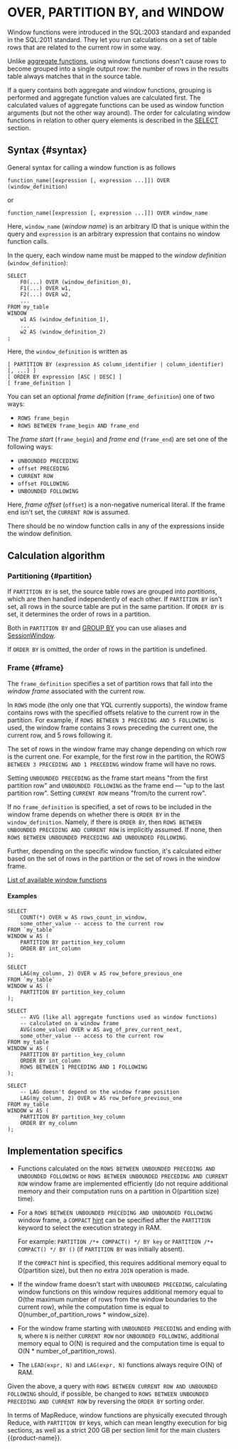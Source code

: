# OVER, PARTITION BY, and WINDOW

Window functions were introduced in the SQL:2003 standard and expanded in the SQL:2011 standard. They let you run calculations on a set of table rows that are related to the current row in some way.

Unlike [aggregate functions](../builtins/aggregation.md), using window functions doesn't cause rows to become grouped into a single output row: the number of rows in the results table always matches that in the source table.

If a query contains both aggregate and window functions, grouping is performed and aggregate function values are calculated first. The calculated values of aggregate functions can be used as window function arguments (but not the other way around). The order for calculating window functions in relation to other query elements is described in the [SELECT](select/index.md) section.

## Syntax {#syntax}

General syntax for calling a window function is as follows

```yql
function_name([expression [, expression ...]]) OVER (window_definition)
```

or

```yql
function_name([expression [, expression ...]]) OVER window_name
```

Here, `window_name` (*window name*) is an arbitrary ID that is unique within the query and `expression` is an arbitrary expression that contains no window function calls.

In the query, each window name must be mapped to the *window definition* (`window_definition`):

```yql
SELECT
    F0(...) OVER (window_definition_0),
    F1(...) OVER w1,
    F2(...) OVER w2,
    ...
FROM my_table
WINDOW
    w1 AS (window_definition_1),
    ...
    w2 AS (window_definition_2)
;
```

Here, the `window_definition` is written as

```antlr
[ PARTITION BY (expression AS column_identifier | column_identifier) [, ...] ]
[ ORDER BY expression [ASC | DESC] ]
[ frame_definition ]
```

You can set an optional *frame definition* (`frame_definition`) one of two ways:

* ```ROWS frame_begin```
* ```ROWS BETWEEN frame_begin AND frame_end```

The *frame start* (`frame_begin`) and *frame end* (`frame_end`) are set one of the following ways:

* ```UNBOUNDED PRECEDING```
* ```offset PRECEDING```
* ```CURRENT ROW```
* ```offset FOLLOWING```
* ```UNBOUNDED FOLLOWING```

Here, *frame offset* (`offset`) is a non-negative numerical literal. If the frame end isn't set, the `CURRENT ROW` is assumed.

There should be no window function calls in any of the expressions inside the window definition.

## Calculation algorithm

### Partitioning {#partition}

If `PARTITION BY` is set, the source table rows are grouped into *partitions*, which are then handled independently of each other. If `PARTITION BY` isn't set, all rows in the source table are put in the same partition. If `ORDER BY` is set, it determines the order of rows in a partition.

Both in `PARTITION BY` and [GROUP BY](group_by.md) you can use aliases and [SessionWindow](group_by.md#session-window).

If `ORDER BY` is omitted, the order of rows in the partition is undefined.

### Frame {#frame}

The `frame_definition` specifies a set of partition rows that fall into the *window frame* associated with the current row.

In `ROWS` mode (the only one that YQL currently supports), the window frame contains rows with the specified offsets relative to the current row in the partition. For example, if `ROWS BETWEEN 3 PRECEDING AND 5 FOLLOWING` is used, the window frame contains 3 rows preceding the current one, the current row, and 5 rows following it.

The set of rows in the window frame may change depending on which row is the current one. For example, for the first row in the partition, the ROWS `BETWEEN 3 PRECEDING AND 1 PRECEDING` window frame will have no rows.

Setting `UNBOUNDED PRECEDING` as the frame start means "from the first partition row" and `UNBOUNDED FOLLOWING` as the frame end — "up to the last partition row". Setting `CURRENT ROW` means "from/to the current row".

If no `frame_definition` is specified, a set of rows to be included in the window frame depends on whether there is `ORDER BY` in the `window_definition`.
Namely, if there is `ORDER BY`, then `ROWS BETWEEN UNBOUNDED PRECEDING AND CURRENT ROW` is implicitly assumed. If none, then `ROWS BETWEEN UNBOUNDED PRECEDING AND UNBOUNDED FOLLOWING`.

Further, depending on the specific window function, it's calculated either based on the set of rows in the partition or the set of rows in the window frame.

[List of available window functions](../builtins/window.md)

#### Examples

```yql
SELECT
    COUNT(*) OVER w AS rows_count_in_window,
    some_other_value -- access to the current row
FROM `my_table`
WINDOW w AS (
    PARTITION BY partition_key_column
    ORDER BY int_column
);
```

```yql
SELECT
    LAG(my_column, 2) OVER w AS row_before_previous_one
FROM `my_table`
WINDOW w AS (
    PARTITION BY partition_key_column
);
```

```yql
SELECT
    -- AVG (like all aggregate functions used as window functions)
    -- calculated on a window frame
    AVG(some_value) OVER w AS avg_of_prev_current_next,
    some_other_value -- access to the current row
FROM my_table
WINDOW w AS (
    PARTITION BY partition_key_column
    ORDER BY int_column
    ROWS BETWEEN 1 PRECEDING AND 1 FOLLOWING
);
```

```yql
SELECT
    -- LAG doesn't depend on the window frame position
    LAG(my_column, 2) OVER w AS row_before_previous_one
FROM my_table
WINDOW w AS (
    PARTITION BY partition_key_column
    ORDER BY my_column
);
```

## Implementation specifics

* Functions calculated on the `ROWS BETWEEN UNBOUNDED PRECEDING AND UNBOUNDED FOLLOWING` or `ROWS BETWEEN UNBOUNDED PRECEDING AND CURRENT ROW` window frame are implemented efficiently (do not require additional memory and their computation runs on a partition in O(partition size) time).

* For a `ROWS BETWEEN UNBOUNDED PRECEDING AND UNBOUNDED FOLLOWING` window frame, a `COMPACT` [hint](lexer.md#sql-hints) can be specified after the `PARTITION` keyword to select the execution strategy in RAM.

  For example: `PARTITION /*+ COMPACT() */ BY key` or `PARTITION /*+ COMPACT() */ BY ()` (if `PARTITION BY` was initially absent).

  If the `COMPACT` hint is specified, this requires additional memory equal to O(partition size), but then no extra `JOIN` operation is made.

* If the window frame doesn't start with `UNBOUNDED PRECEDING`, calculating window functions on this window requires additional memory equal to O(the maximum number of rows from the window boundaries to the current row), while the computation time is equal to O(number_of_partition_rows * window_size).

* For the window frame starting with `UNBOUNDED PRECEDING` and ending with `N`, where `N` is neither `CURRENT ROW` nor `UNBOUNDED FOLLOWING`, additional memory equal to O(N) is required and the computation time is equal to O(N * number_of_partition_rows).

* The `LEAD(expr, N)` and `LAG(expr, N)` functions always require O(N) of RAM.

Given the above, a query with `ROWS BETWEEN CURRENT ROW AND UNBOUNDED FOLLOWING` should, if possible, be changed to `ROWS BETWEEN UNBOUNDED PRECEDING AND CURRENT ROW` by reversing the `ORDER BY` sorting order.

In terms of MapReduce, window functions are physically executed through Reduce, with `PARTITION BY` keys, which can mean lengthy execution for big sections, as well as a strict 200 GB per section limit for the main clusters {{product-name}}.
